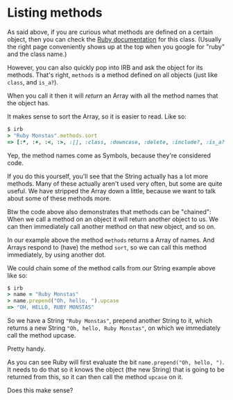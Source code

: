 # Listing methods

As said above, if you are curious what methods are defined on a certain object,
then you can check the [Ruby documentation](http://ruby-doc.org/core-2.2.0/)
for this class. (Usually the right page conveniently shows up at the top when
you google for "ruby" and the class name.)

However, you can also quickly pop into IRB and ask the object for its methods.
That's right, `methods` is a method defined on all objects (just like `class`,
and `is_a?`).

When you call it then it will *return* an Array with all the method names that
the object has.

It makes sense to sort the Array, so it is easier to read. Like so:

```ruby
$ irb
> "Ruby Monstas".methods.sort
=> [:*, :+, :<, :>, :[], :class, :downcase, :delete, :include?, :is_a?, :length, :prepend, :start_with?]
```

Yep, the method names come as Symbols, because they're considered code.

If you do this yourself, you'll see that the String actually has a lot more
methods. Many of these actually aren't used very often, but some are quite
useful. We have stripped the Array down a little, because we want to talk about
some of these methods more.

Btw the code above also demonstrates that methods can be "chained": When we
call a method on an object it will return another object to us. We can then
immediately call another method on that new object, and so on.

In our example above the method `methods` returns a Array of names. And
Arrays respond to (have) the method `sort`, so we can call this method
immediately, by using another dot.

We could chain some of the method calls from our String example above like so:

```ruby
$ irb
> name = "Ruby Monstas"
> name.prepend("Oh, hello, ").upcase
=> "OH, HELLO, RUBY MONSTAS"
```

So we have a String `"Ruby Monstas"`, prepend another String to it, which
returns a new String `"Oh, hello, Ruby Monstas"`, on which we immediately call
the method upcase.

Pretty handy.

As you can see Ruby will first evaluate the bit `name.prepend("Oh, hello, ")`.
It needs to do that so it knows the object (the new String) that is going
to be returned from this, so it can then call the method `upcase` on it.

Does this make sense?
